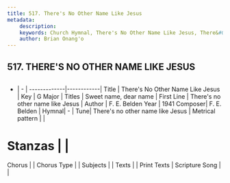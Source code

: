 ```yaml
---
title: 517. There's No Other Name Like Jesus
metadata:
    description: 
    keywords: Church Hymnal, There's No Other Name Like Jesus, There&#039;s no other name like Jesus, Sweet name, dear name
    author: Brian Onang'o
---
```



## 517. THERE'S NO OTHER NAME LIKE JESUS

```txt

```

- |   -  |
-------------|------------|
Title | There's No Other Name Like Jesus |
Key | G Major |
Titles | Sweet name, dear name |
First Line | There&#039;s no other name like Jesus |
Author | F. E. Belden
Year | 1941
Composer| F. E. Belden |
Hymnal|  - |
Tune| There&#039;s no other name like Jesus |
Metrical pattern | |
# Stanzas |  |
Chorus |  |
Chorus Type |  |
Subjects |  |
Texts |  |
Print Texts | 
Scripture Song |  |
  
